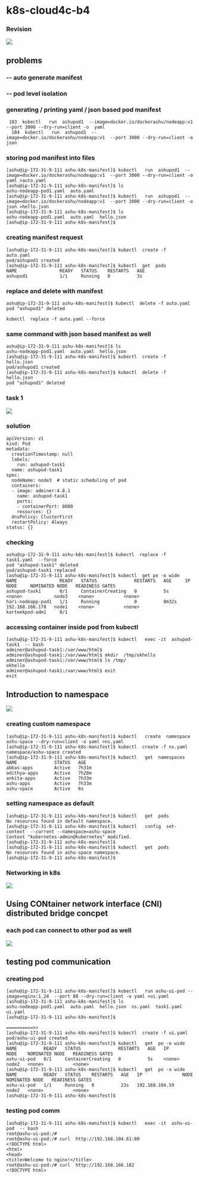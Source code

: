# k8s-cloud4c-b4

### Revision 

<img src="rev.png">

## problems 

### -- auto generate manifest 
### -- pod level isolation 

### generating / printing yaml / json based pod manifest 

```
 183  kubectl   run  ashupod1  --image=docker.io/dockerashu/nodeapp:v1  --port 3000 --dry-run=client -o  yaml 
  184  kubectl   run  ashupod1  --image=docker.io/dockerashu/nodeapp:v1  --port 3000 --dry-run=client -o  json 
```

### storing pod manifest into files

```
[ashu@ip-172-31-9-111 ashu-k8s-manifest]$ kubectl   run  ashupod1  --image=docker.io/dockerashu/nodeapp:v1  --port 3000 --dry-run=client -o  yaml >auto.yaml
[ashu@ip-172-31-9-111 ashu-k8s-manifest]$ ls
ashu-nodeapp-pod1.yaml  auto.yaml
[ashu@ip-172-31-9-111 ashu-k8s-manifest]$ kubectl   run  ashupod1  --image=docker.io/dockerashu/nodeapp:v1  --port 3000 --dry-run=client -o json >hello.json
[ashu@ip-172-31-9-111 ashu-k8s-manifest]$ ls
ashu-nodeapp-pod1.yaml  auto.yaml  hello.json
[ashu@ip-172-31-9-111 ashu-k8s-manifest]$ 

```

### creating manifest request

```
[ashu@ip-172-31-9-111 ashu-k8s-manifest]$ kubectl  create -f  auto.yaml 
pod/ashupod1 created
[ashu@ip-172-31-9-111 ashu-k8s-manifest]$ kubectl  get  pods
NAME                READY   STATUS    RESTARTS   AGE
ashupod1            1/1     Running   0          3s
```

### replace and delete with manifest 

```
ashu@ip-172-31-9-111 ashu-k8s-manifest]$ kubectl  delete -f auto.yaml 
pod "ashupod1" deleted

kubectl  replace -f auto.yaml --force

```

### same command with json based manifest as well

```
ashu@ip-172-31-9-111 ashu-k8s-manifest]$ ls
ashu-nodeapp-pod1.yaml  auto.yaml  hello.json
[ashu@ip-172-31-9-111 ashu-k8s-manifest]$ kubectl  create -f hello.json 
pod/ashupod1 created
[ashu@ip-172-31-9-111 ashu-k8s-manifest]$ kubectl  delete -f hello.json 
pod "ashupod1" deleted

```


### task 1

<img src="task1.png">

### solution 

```
apiVersion: v1
kind: Pod
metadata:
  creationTimestamp: null
  labels:
    run: ashupod-task1
  name: ashupod-task1
spec:
  nodeName: node3  # static scheduling of pod 
  containers:
  - image: adminer:4.8.1
    name: ashupod-task1
    ports:
    - containerPort: 8080
    resources: {}
  dnsPolicy: ClusterFirst
  restartPolicy: Always
status: {}

```

### checking 

```
ashu@ip-172-31-9-111 ashu-k8s-manifest]$ kubectl  replace -f task1.yaml  --force 
pod "ashupod-task1" deleted
pod/ashupod-task1 replaced
[ashu@ip-172-31-9-111 ashu-k8s-manifest]$ kubectl  get po -o wide
NAME                READY   STATUS              RESTARTS   AGE     IP                NODE     NOMINATED NODE   READINESS GATES
ashupod-task1       0/1     ContainerCreating   0          5s      <none>            node3    <none>           <none>
hari-nodeapp-pod1   1/1     Running             0          8m32s   192.168.166.178   node1    <none>           <none>
karteekpod-adm1     0/1     
```

### accessing container inside pod from kubectl 

```
[ashu@ip-172-31-9-111 ashu-k8s-manifest]$ kubectl   exec -it  ashupod-task1  -- bash 
adminer@ashupod-task1:/var/www/html$ 
adminer@ashupod-task1:/var/www/html$ mkdir  /tmp/okhello
adminer@ashupod-task1:/var/www/html$ ls /tmp/
okhello
adminer@ashupod-task1:/var/www/html$ exit
exit
```
## Introduction to namespace

<img src="ns.png">

### creating custom namespace

```
[ashu@ip-172-31-9-111 ashu-k8s-manifest]$ kubectl   create  namespace  ashu-space --dry-run=client -o yaml >ns.yaml 
[ashu@ip-172-31-9-111 ashu-k8s-manifest]$ kubectl  create -f ns.yaml 
namespace/ashu-space created
[ashu@ip-172-31-9-111 ashu-k8s-manifest]$ kubectl   get  namespaces 
NAME              STATUS   AGE
abbas-apps        Active   7h31m
adithya-apps      Active   7h28m
ankita-apps       Active   7h33m
ashu-apps         Active   7h33m
ashu-space        Active   6s
```

### setting namespace as default 

```
[ashu@ip-172-31-9-111 ashu-k8s-manifest]$ kubectl   get  pods
No resources found in default namespace.
[ashu@ip-172-31-9-111 ashu-k8s-manifest]$ kubectl   config  set-context  --current --namespace=ashu-space
Context "kubernetes-admin@kubernetes" modified.
[ashu@ip-172-31-9-111 ashu-k8s-manifest]$ 
[ashu@ip-172-31-9-111 ashu-k8s-manifest]$ kubectl   get  pods
No resources found in ashu-space namespace.
[ashu@ip-172-31-9-111 ashu-k8s-manifest]$ 

```

### Networking in k8s 

<img src="net1.png">

## Using CONtainer network interface (CNI) distributed bridge concpet 

### each pod can connect to other pod as well

<img src="podn2.png">

## testing pod communication 

### creating pod 

```
[ashu@ip-172-31-9-111 ashu-k8s-manifest]$ kubectl   run ashu-ui-pod --image=nginx:1.24  --port 80 --dry-run=client -o yaml >ui.yaml
[ashu@ip-172-31-9-111 ashu-k8s-manifest]$ ls
ashu-nodeapp-pod1.yaml  auto.yaml  hello.json  ns.yaml  task1.yaml  ui.yaml
[ashu@ip-172-31-9-111 ashu-k8s-manifest]$ 

==========>>
[ashu@ip-172-31-9-111 ashu-k8s-manifest]$ kubectl  create -f ui.yaml 
pod/ashu-ui-pod created
[ashu@ip-172-31-9-111 ashu-k8s-manifest]$ kubectl   get  po -o wide
NAME          READY   STATUS              RESTARTS   AGE   IP       NODE    NOMINATED NODE   READINESS GATES
ashu-ui-pod   0/1     ContainerCreating   0          5s    <none>   node2   <none>           <none>
[ashu@ip-172-31-9-111 ashu-k8s-manifest]$ kubectl   get  po -o wide
NAME          READY   STATUS    RESTARTS   AGE   IP               NODE    NOMINATED NODE   READINESS GATES
ashu-ui-pod   1/1     Running   0          23s   192.168.104.59   node2   <none>           <none>
[ashu@ip-172-31-9-111 ashu-k8s-manifest]$ 

```

### testing pod comm

```
[ashu@ip-172-31-9-111 ashu-k8s-manifest]$ kubectl   exec -it  ashu-ui-pod  -- bash 
root@ashu-ui-pod:/# 
root@ashu-ui-pod:/# curl  http://192.168.104.61:80
<!DOCTYPE html>
<html>
<head>
<title>Welcome to nginx!</title>
root@ashu-ui-pod:/# curl  http://192.168.166.182
<!DOCTYPE html>
```
